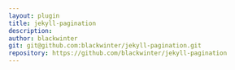 ```yaml
---
layout: plugin
title: jekyll-pagination
description: 
author: blackwinter
git: git@github.com:blackwinter/jekyll-pagination.git
repository: https://github.com/blackwinter/jekyll-pagination
---
```

